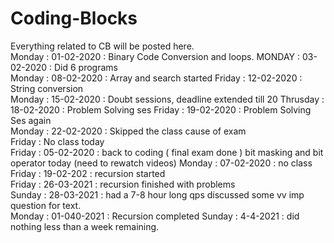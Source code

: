 # Coding-Blocks
Everything related to CB will be posted here.<br>
Monday : 01-02-2020 : Binary Code Conversion and loops.
MONDAY : 03-02-2020 : Did 6 programs <br>
Monday : 08-02-2020 : Array and search started
Friday : 12-02-2020 : String conversion  
Monday : 15-02-2020 : Doubt sessions, deadline extended till 20 
Thrusday : 18-02-2020 : Problem Solving ses
Friday : 19-02-2020 : Problem Solving Ses again <br>
Monday : 22-02-2020 : Skipped the class cause of exam <br>
Friday : No class today <br>
Friday : 05-02-2020 : back to coding ( final exam done ) bit masking and bit operator today (need to rewatch videos) 
Monday : 07-02-2020 : no class <br>
Friday : 19-02-202 : recursion started <br>
Friday : 26-03-2021 : recursion finished with problems <br>
Sunday : 28-03-2021 : had a 7-8 hour long qps discussed some vv imp question for text. <br>
Monday : 01-040-2021 : Recursion completed 
Sunday : 4-4-2021 : did nothing less than a week remaining.

